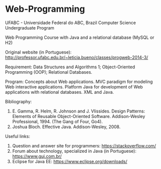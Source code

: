 # Web-Programming

UFABC - Universidade Federal do ABC, Brazil
Computer Science Undergraduate Program

Web Programming Course with Java and a relational database (MySQL or H2)

Original website (in Portuguese): http://professor.ufabc.edu.br/~leticia.bueno/classes/progweb-2014-3/

Requirement: Data Structures and Algorithms 1; Object-Oriented Programming (OOP); Relational Databases.

Program:
Concepts about Web applications. MVC paradigm for modeling Web interactive applications. Platform Java for development of Web applications with relational databases. XML and Java.

Bibliography:
1. E. Gamma, R. Helm, R. Johnson and J. Vlissides. Design Patterns: Elements of Reusable Object-Oriented Software. Addison-Wesley Professional, 1994. (The Gang of Four, Go4).
2. Joshua Bloch. Effective Java. Addison-Wesley, 2008.

Useful links:
1. Question and answer site for programmers: https://stackoverflow.com/
2. Forum about technology, specialized in Java (in Portuguese): https://www.guj.com.br/
3. Eclipse for Java EE: https://www.eclipse.org/downloads/
